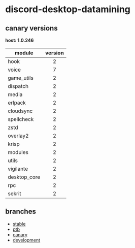 # discord-desktop-datamining

## canary versions

**host: 1.0.246**

| module | version |
| ------ | :-----: |
| hook | 2 |
| voice | 7 |
| game_utils | 2 |
| dispatch | 2 |
| media | 2 |
| erlpack | 2 |
| cloudsync | 2 |
| spellcheck | 2 |
| zstd | 2 |
| overlay2 | 2 |
| krisp | 2 |
| modules | 2 |
| utils | 2 |
| vigilante | 2 |
| desktop_core | 2 |
| rpc | 2 |
| sekrit | 2 |

## branches

- [stable](https://github.com/OpenAsar/discord-desktop-datamining/tree/stable)
- [ptb](https://github.com/OpenAsar/discord-desktop-datamining/tree/ptb)
- [canary](https://github.com/OpenAsar/discord-desktop-datamining/tree/canary)
- [development](https://github.com/OpenAsar/discord-desktop-datamining/tree/development)